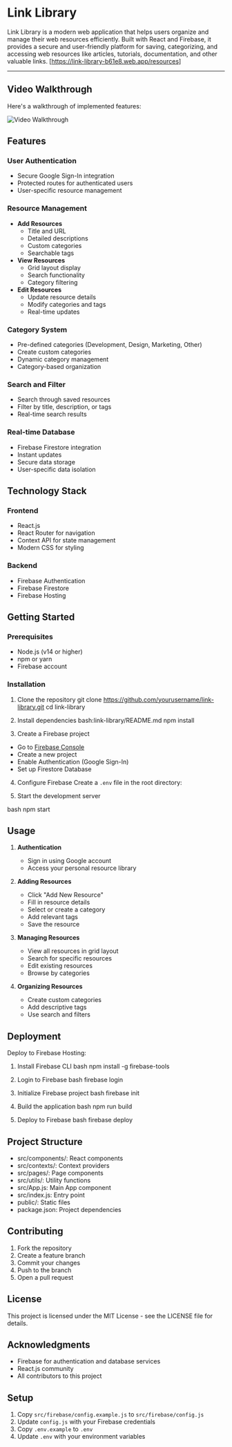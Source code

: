 # Link Library

Link Library is a modern web application that helps users organize and manage their web resources efficiently. Built with React and Firebase, it provides a secure and user-friendly platform for saving, categorizing, and accessing web resources like articles, tutorials, documentation, and other valuable links. [https://link-library-b61e8.web.app/resources]

---

## Video Walkthrough

Here's a walkthrough of implemented features:

<img src='VideoUpload.gif' title='Video Walkthrough' width='' alt='Video Walkthrough' />

## Features

### User Authentication

- Secure Google Sign-In integration
- Protected routes for authenticated users
- User-specific resource management

### Resource Management

- **Add Resources**
  - Title and URL
  - Detailed descriptions
  - Custom categories
  - Searchable tags
- **View Resources**
  - Grid layout display
  - Search functionality
  - Category filtering
- **Edit Resources**
  - Update resource details
  - Modify categories and tags
  - Real-time updates

### Category System

- Pre-defined categories (Development, Design, Marketing, Other)
- Create custom categories
- Dynamic category management
- Category-based organization

### Search and Filter

- Search through saved resources
- Filter by title, description, or tags
- Real-time search results

### Real-time Database

- Firebase Firestore integration
- Instant updates
- Secure data storage
- User-specific data isolation

## Technology Stack

### Frontend

- React.js
- React Router for navigation
- Context API for state management
- Modern CSS for styling

### Backend

- Firebase Authentication
- Firebase Firestore
- Firebase Hosting

## Getting Started

### Prerequisites

- Node.js (v14 or higher)
- npm or yarn
- Firebase account

### Installation

1. Clone the repository
   git clone https://github.com/yourusername/link-library.git
   cd link-library

2. Install dependencies
   bash:link-library/README.md
   npm install

3. Create a Firebase project

- Go to [Firebase Console](https://console.firebase.google.com/)
- Create a new project
- Enable Authentication (Google Sign-In)
- Set up Firestore Database

4. Configure Firebase
   Create a `.env` file in the root directory:

5. Start the development server

bash
npm start

## Usage

1. **Authentication**

   - Sign in using Google account
   - Access your personal resource library

2. **Adding Resources**

   - Click "Add New Resource"
   - Fill in resource details
   - Select or create a category
   - Add relevant tags
   - Save the resource

3. **Managing Resources**

   - View all resources in grid layout
   - Search for specific resources
   - Edit existing resources
   - Browse by categories

4. **Organizing Resources**
   - Create custom categories
   - Add descriptive tags
   - Use search and filters

## Deployment

Deploy to Firebase Hosting:

1. Install Firebase CLI
   bash
   npm install -g firebase-tools

2. Login to Firebase
   bash
   firebase login

3. Initialize Firebase project
   bash
   firebase init

4. Build the application
   bash
   npm run build

5. Deploy to Firebase
   bash
   firebase deploy

## Project Structure

- src/components/: React components
- src/contexts/: Context providers
- src/pages/: Page components
- src/utils/: Utility functions
- src/App.js: Main App component
- src/index.js: Entry point
- public/: Static files
- package.json: Project dependencies

## Contributing

1. Fork the repository
2. Create a feature branch
3. Commit your changes
4. Push to the branch
5. Open a pull request

## License

This project is licensed under the MIT License - see the LICENSE file for details.

## Acknowledgments

- Firebase for authentication and database services
- React.js community
- All contributors to this project

## Setup

1. Copy `src/firebase/config.example.js` to `src/firebase/config.js`
2. Update `config.js` with your Firebase credentials
3. Copy `.env.example` to `.env`
4. Update `.env` with your environment variables
